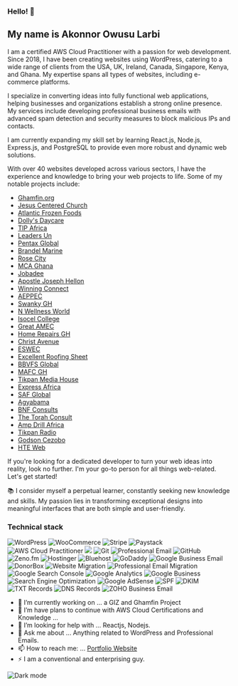 ### Hello!  👋

## My name is Akonnor Owusu Larbi
I am a certified AWS Cloud Practitioner with a passion for web development. Since 2018, I have been creating websites using WordPress, catering to a wide range of clients from the USA, UK, Ireland, Canada, Singapore, Kenya, and Ghana. My expertise spans all types of websites, including e-commerce platforms.

I specialize in converting ideas into fully functional web applications, helping businesses and organizations establish a strong online presence. My services include developing professional business emails with advanced spam detection and security measures to block malicious IPs and contacts.

I am currently expanding my skill set by learning React.js, Node.js, Express.js, and PostgreSQL to provide even more robust and dynamic web solutions.

With over 40 websites developed across various sectors, I have the experience and knowledge to bring your web projects to life. Some of my notable projects include:

- [Ghamfin.org](https://www.ghamfin.org)
- [Jesus Centered Church](https://www.jesuscenteredchurch.com)
- [Atlantic Frozen Foods](https://www.atlanticfrozenfoodsca.com)
- [Dolly's Daycare](https://www.dollysdaycare.com)
- [TIP Africa](https://www.tipafrica.org)
- [Leaders Un](https://www.leadersun.org)
- [Pentax Global](https://www.pentaxglobal.com)
- [Brandel Marine](https://www.brandelmarine.com)
- [Rose City](https://www.rosecityps.com)
- [MCA Ghana](https://www.mcaghana.com)
- [Jobadee](https://www.jobadee.com)
- [Apostle Joseph Hellon](https://www.apostlejosephhellon.com)
- [Winning Connect](https://www.winningconnect.com)
- [AEPPEC](https://www.aeppec.org)
- [Swanky GH](https://www.swankygh.com)
- [N Wellness World](https://www.nwellnessworld.com)
- [Isocel College](https://www.isocelcollege.com)
- [Great AMEC](https://www.greatamec.com)
- [Home Repairs GH](https://www.homerepairsgh.com)
- [Christ Avenue](https://www.christavenue-gh.com)
- [ESWEC](https://www.eswec.com)
- [Excellent Roofing Sheet](https://www.excellentroofingsheet.com)
- [BBVFS Global](https://www.bbvfsglobal.com)
- [MAFC GH](https://www.mafcgh.com)
- [Tikpan Media House](https://www.tikpanmediahouse.com)
- [Express Africa](https://www.express-africa.com)
- [SAF Global](https://www.safglobal.org)
- [Agyabama](https://www.agyabama.com)
- [BNF Consults](https://www.bnfconsults.com)
- [The Torah Consult](https://www.thetorahconsult.org)
- [Amp Drill Africa](https://www.ampdrillafrica.com)
- [Tikpan Radio](https://www.tikpanradio.com)
- [Godson Cezobo](https://www.godsoncezobo.com)
- [HTE Web](https://www.hteweb.com)

If you're looking for a dedicated developer to turn your web ideas into reality, look no further. I'm your go-to person for all things web-related. Let's get started!


📚 I consider myself a perpetual learner, constantly seeking new knowledge and skills. My passion lies in transforming exceptional designs into meaningful interfaces that are both simple and user-friendly.


### Technical stack
![WordPress](https://img.shields.io/badge/WordPress-21759B?style=for-the-badge&logo=wordpress&logoColor=white) ![WooCommerce](https://img.shields.io/badge/WooCommerce-96588A?style=for-the-badge&logo=woocommerce&logoColor=white) ![Stripe](https://img.shields.io/badge/Stripe-008CDD?style=for-the-badge&logo=stripe&logoColor=white)
![Paystack](https://img.shields.io/badge/Paystack-003399?style=for-the-badge&logo=paystack&logoColor=white)
 ![AWS Cloud Practitioner](https://img.shields.io/badge/AWS_Cloud_Practitioner-232F3E?style=for-the-badge&logo=amazonaws&logoColor=white) ![](https://img.shields.io/badge/JavaScript-F7DF1E?style=for-the-badge&logo=javascript&logoColor=black) ![Git](https://img.shields.io/badge/Git-F05032?style=for-the-badge&logo=git&logoColor=white) ![Professional Email](https://img.shields.io/badge/Professional_Email-0073e6?style=for-the-badge&logo=gmail&logoColor=white)
![GitHub](https://img.shields.io/badge/GitHub-181717?style=for-the-badge&logo=github&logoColor=white) ![Zeno.fm](https://img.shields.io/badge/Zeno.fm-333333?style=for-the-badge&logo=zeno.fm&logoColor=white) ![Hostinger](https://img.shields.io/badge/Hostinger-ff6600?style=for-the-badge&logo=hostinger&logoColor=white) ![Bluehost](https://img.shields.io/badge/Bluehost-003d6b?style=for-the-badge&logo=bluehost&logoColor=white) ![GoDaddy](https://img.shields.io/badge/GoDaddy-F56300?style=for-the-badge&logo=godaddy&logoColor=white) ![Google Business Email](https://img.shields.io/badge/Google_Business_Email-4285F4?style=for-the-badge&logo=gmail&logoColor=white)
![DonorBox](https://img.shields.io/badge/DonorBox-009EDB?style=for-the-badge&logo=donorbox&logoColor=white) ![Website Migration](https://img.shields.io/badge/Website_Migration-4CAF50?style=for-the-badge&logo=cloud&logoColor=white) ![Professional Email Migration](https://img.shields.io/badge/Professional_Email_Migration-0073e6?style=for-the-badge&logo=gmail&logoColor=white) ![Google Search Console](https://img.shields.io/badge/Google_Search_Console-4285F4?style=for-the-badge&logo=google&logoColor=white)
![Google Analytics](https://img.shields.io/badge/Google_Analytics-FB8C00?style=for-the-badge&logo=google-analytics&logoColor=white) ![Google Business](https://img.shields.io/badge/Google_Business-4285F4?style=for-the-badge&logo=google&logoColor=white) ![Search Engine Optimization](https://img.shields.io/badge/Search_Engine_Optimization-0078D4?style=for-the-badge&logo=google&logoColor=white) ![Google AdSense](https://img.shields.io/badge/Google_AdSense-F7F7F7?style=for-the-badge&logo=adsense&logoColor=blue) ![SPF](https://img.shields.io/badge/SPF-FF5722?style=for-the-badge&logo=cloudflare&logoColor=white) ![DKIM](https://img.shields.io/badge/DKIM-FF5722?style=for-the-badge&logo=cloudflare&logoColor=white) ![TXT Records](https://img.shields.io/badge/TXT_Records-0061F2?style=for-the-badge&logo=cloudflare&logoColor=white) ![DNS Records](https://img.shields.io/badge/DNS_Records-0061F2?style=for-the-badge&logo=cloudflare&logoColor=white) ![ZOHO Business Email](https://img.shields.io/badge/ZOHO_Business_Email-005A9C?style=for-the-badge&logo=zoho&logoColor=white)



















- 🔭 I’m currently working on ... a GIZ and Ghamfin Project
- 🌱 I’m  have plans to continue with AWS Cloud Certifications and Knowledge ...
- 🤔 I’m looking for help with ... Reactjs, Nodejs.
- 💬 Ask me about ... Anything related to WordPress and Professional Emails.
- 📫 How to reach me: ...  [Portfolio Website](https://hteweb.com/)
- ⚡ I am a conventional and enterprising guy.


![Dark mode](https://github.com/github-dark.png#gh-dark-mode-only)
